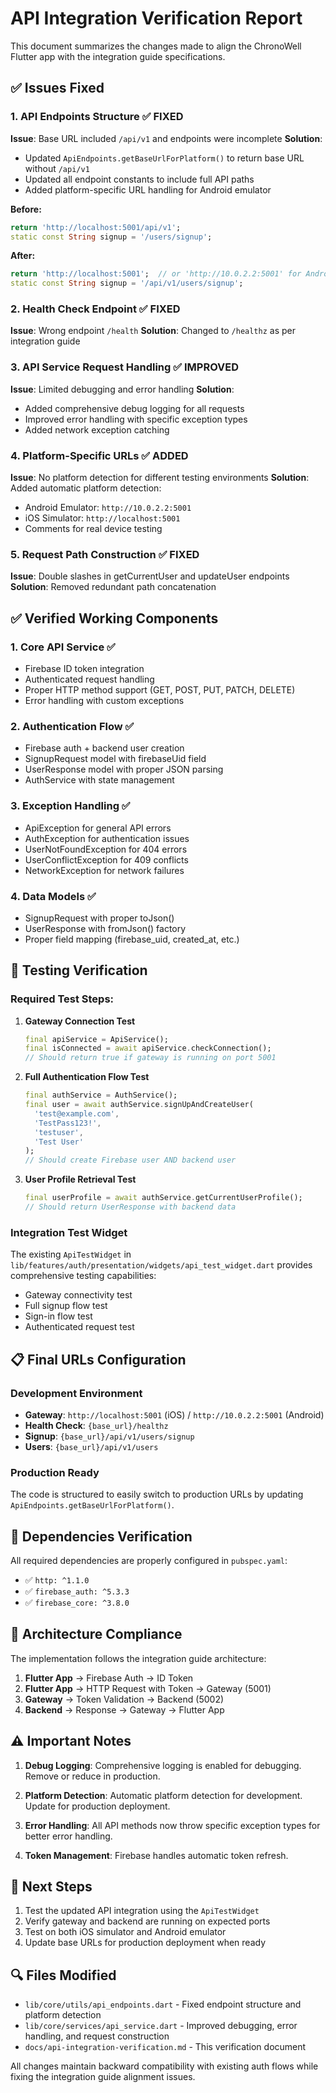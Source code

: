 # API Integration Verification Report

This document summarizes the changes made to align the ChronoWell Flutter app with the integration guide specifications.

## ✅ **Issues Fixed**

### 1. **API Endpoints Structure** ✅ FIXED
**Issue**: Base URL included `/api/v1` and endpoints were incomplete
**Solution**: 
- Updated `ApiEndpoints.getBaseUrlForPlatform()` to return base URL without `/api/v1`
- Updated all endpoint constants to include full API paths
- Added platform-specific URL handling for Android emulator

**Before:**
```dart
return 'http://localhost:5001/api/v1';
static const String signup = '/users/signup';
```

**After:**
```dart
return 'http://localhost:5001';  // or 'http://10.0.2.2:5001' for Android
static const String signup = '/api/v1/users/signup';
```

### 2. **Health Check Endpoint** ✅ FIXED
**Issue**: Wrong endpoint `/health` 
**Solution**: Changed to `/healthz` as per integration guide

### 3. **API Service Request Handling** ✅ IMPROVED
**Issue**: Limited debugging and error handling
**Solution**: 
- Added comprehensive debug logging for all requests
- Improved error handling with specific exception types
- Added network exception catching

### 4. **Platform-Specific URLs** ✅ ADDED
**Issue**: No platform detection for different testing environments
**Solution**: Added automatic platform detection:
- Android Emulator: `http://10.0.2.2:5001`
- iOS Simulator: `http://localhost:5001`
- Comments for real device testing

### 5. **Request Path Construction** ✅ FIXED
**Issue**: Double slashes in getCurrentUser and updateUser endpoints
**Solution**: Removed redundant path concatenation

## ✅ **Verified Working Components**

### 1. **Core API Service** ✅
- Firebase ID token integration
- Authenticated request handling
- Proper HTTP method support (GET, POST, PUT, PATCH, DELETE)
- Error handling with custom exceptions

### 2. **Authentication Flow** ✅
- Firebase auth + backend user creation
- SignupRequest model with firebaseUid field
- UserResponse model with proper JSON parsing
- AuthService with state management

### 3. **Exception Handling** ✅
- ApiException for general API errors
- AuthException for authentication issues
- UserNotFoundException for 404 errors
- UserConflictException for 409 conflicts
- NetworkException for network failures

### 4. **Data Models** ✅
- SignupRequest with proper toJson()
- UserResponse with fromJson() factory
- Proper field mapping (firebase_uid, created_at, etc.)

## 🧪 **Testing Verification**

### Required Test Steps:

1. **Gateway Connection Test**
   ```dart
   final apiService = ApiService();
   final isConnected = await apiService.checkConnection();
   // Should return true if gateway is running on port 5001
   ```

2. **Full Authentication Flow Test**
   ```dart
   final authService = AuthService();
   final user = await authService.signUpAndCreateUser(
     'test@example.com',
     'TestPass123!',
     'testuser',
     'Test User'
   );
   // Should create Firebase user AND backend user
   ```

3. **User Profile Retrieval Test**
   ```dart
   final userProfile = await authService.getCurrentUserProfile();
   // Should return UserResponse with backend data
   ```

### Integration Test Widget
The existing `ApiTestWidget` in `lib/features/auth/presentation/widgets/api_test_widget.dart` provides comprehensive testing capabilities:
- Gateway connectivity test
- Full signup flow test
- Sign-in flow test
- Authenticated request test

## 📋 **Final URLs Configuration**

### Development Environment
- **Gateway**: `http://localhost:5001` (iOS) / `http://10.0.2.2:5001` (Android)
- **Health Check**: `{base_url}/healthz`
- **Signup**: `{base_url}/api/v1/users/signup`
- **Users**: `{base_url}/api/v1/users`

### Production Ready
The code is structured to easily switch to production URLs by updating `ApiEndpoints.getBaseUrlForPlatform()`.

## 🔧 **Dependencies Verification**

All required dependencies are properly configured in `pubspec.yaml`:
- ✅ `http: ^1.1.0`
- ✅ `firebase_auth: ^5.3.3`
- ✅ `firebase_core: ^3.8.0`

## 📖 **Architecture Compliance**

The implementation follows the integration guide architecture:
1. **Flutter App** → Firebase Auth → ID Token
2. **Flutter App** → HTTP Request with Token → Gateway (5001)
3. **Gateway** → Token Validation → Backend (5002)
4. **Backend** → Response → Gateway → Flutter App

## ⚠️ **Important Notes**

1. **Debug Logging**: Comprehensive logging is enabled for debugging. Remove or reduce in production.

2. **Platform Detection**: Automatic platform detection for development. Update for production deployment.

3. **Error Handling**: All API methods now throw specific exception types for better error handling.

4. **Token Management**: Firebase handles automatic token refresh.

## 🚀 **Next Steps**

1. Test the updated API integration using the `ApiTestWidget`
2. Verify gateway and backend are running on expected ports
3. Test on both iOS simulator and Android emulator
4. Update base URLs for production deployment when ready

## 🔍 **Files Modified**

- `lib/core/utils/api_endpoints.dart` - Fixed endpoint structure and platform detection
- `lib/core/services/api_service.dart` - Improved debugging, error handling, and request construction
- `docs/api-integration-verification.md` - This verification document

All changes maintain backward compatibility with existing auth flows while fixing the integration guide alignment issues. 